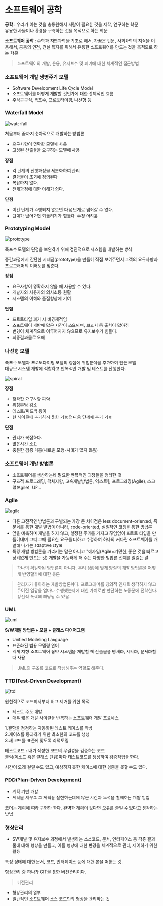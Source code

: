 # 소프트웨어 공학

**공학** : 우리가 아는 것을 총동원해서 사람이 필요한 것을 제작, 연구하는 학문   
유용한 사물이나 환경을 구축하는 것을 목적으로 하는 학문

**소프트웨어 공학** : 수학과 자연과학을 기초로 해서, 가끔은 인문, 사회과학의 지식을 이용해서, 공동의 안전, 건설 복지를 위해서 유용한 소프트웨어를 만드는 것을 목적으로 하는 학문
> 소프트웨어의 개발, 운용, 유지보수 및 폐기에 대한 체계적인 접근방법  

### 소프트웨어 개발 생명주기 모델
- Software Development Life Cycle Model
- 소프트웨어를 어떻게 개발할 것인가에 대한 전체적인 흐름
- 주먹구구식, 폭포수, 프로토타이핑, 나선형 등  

### Waterfall Model 
![waterfall](http://learnaccessvba.com/images/application_development/Waterfall_model.png)

처음부터 끝까지 순차적으로 개발하는 방법론  

- 요구사항이 명확한 모델에 사용
- 고정된 산출물을 요구하는 모델에 사용  

**장점**    

- 각 단계의 진행과정을 세분화하여 관리  
- 결과물이 초기에 정의된다  
- 복잡하지 않다.  
- 전체과정에 대한 이해가 쉽다.  
 
**단점**    

- 이전 단계가 수행되지 않으면 다음 단계로 넘어갈 수 없다.  
- 단계가 넘어가면 되돌리기가 힘들다. 수정 어려움.  

### Prototyping Model 
![prototype](http://pds16.egloos.com/pds/201001/11/07/d0057007_4b4b1a73d7d77.jpg)

폭포수 모델의 단점을 보완하기 위해 점진적으로 시스템을 개발하는 방식  

중간과정에서 간단한 시제품(prototype)을 만들어 직접 보여주면서 고객의 요구사항과 프로그래머의 이해도를 맞춘다.  

**장점**  

- 요구사항이 명확하지 않을 때 사용할 수 있다.  
- 개발자와 사용자의 의사소통 원활   
- 시스템의 이해와 품질향상에 기여   

**단점**    

- 프로토타입 폐기 시 비경제적임   
- 소프트웨어 개발에 많은 시간이 소요되며, 보고서 등 출력이 많아짐      
- 변경이 체계적으로 이루어지지 않으므로 유지보수가 힘들다.  
- 최종결과물로 오해  


### 나선형 모델 
폭포수 모델과 프로토타이핑 모델의 장점에 위험분석을 추가하여 만든 모델   
대규모 시스템 개발에 적합하고 반복적인 개발 및 테스트를 진행한다.  

![spinal](http://cfile8.uf.tistory.com/image/2539E340540FD67205DA03)

**장점**   

- 정확한 요구사항 파악  
- 위험부담 감소
- 테스트/피드백 용이 
- 한 사이클에 추가하지 못한 기능은 다음 단계에 추가 가능

**단점** 
 
- 관리가 복잡하다.
- 많은시간 소요
- 충분한 검증 미흡(새로운 모형-사례가 많지 않음) 


### 소프트웨어 개발 방법론
- 소프트웨어를 생산하는데 필요한 반복적인 과정들을 정리한 것
- 구조적 프로그래밍, 객체지향, 고속개발방법론, 익스트림 프로그래밍(Agile), 스크럼(Agile), UP... 

### Agile   
![agile](https://d2myx53yhj7u4b.cloudfront.net/sites/default/files/agile-lifecycle.png)

- 다른 고전적인 방법론과 구별되는 가장 큰 차이점은 less document-oriented, 즉 문서를 통한 개발 발법이 아니라, code-oriented, 실질적인 코딩을 통한 방법론   
- 앞을 예측하며 개발을 하지 않고, 일정한 주기를 가지고 끊임없이 프로토 타입을 만들어내며 그때 그때 필요한 요구를 더하고 수정하여 하나의 커다란 소프트웨어를 개발해 나가는 adaptive style  
- 특정 개발 방법론을 가리키는 말은 아니고 "애자일(Agile=기민한, 좋은 것을 빠르고 낭비없게 만드는 것) 개발을 가능하게 해 주는 다양한 방법론 전체를 일컫는 말 

>하나의 획일화된 방법론이 아니다. 우리 상황에 맞게 양질의 개발 방법론을 어떻게 반영할까에 대한 총론  

>관리자가 좋아하는 개발방법론이다. 프로그래머를 창의적 인재로 생각하지 않고 주어진 일감을 얼마나 수행했는지에 대한 가치로만 판단하는 노동꾼에 전락한다. 정신적 폭력에 해당될 수 있음.  


### UML
![uml](http://www.gliffy.com/go/publish/image/4218693/L.png)


**S/W개발 방법론 + 모델 + 클래스 다이어그램**

- Unified Modeling Language
- 표준화된 범용 모델링 언어
- 객체 지향 소프트웨어 집약 시스템을 개발할 때 산출물을 명세화, 시각화, 문서화할 때 사용

>UML의 구조를 코드로 작성해주는 역할도 해준다.  

### TTD(Test-Driven Development)
![ttd](http://seokjun.kr/content/images/2016/08/tdd-work-flow.gif)

원천적으로 코드에서부터 버그 제거를 위한 목적

- 테스트 주도 개발
- 매우 짧은 개발 사이클을 반복하는 소프트웨어 개발 프로세스

1.결함을 점검하는 자동화된 테스트 케이스를 작성   
2.케이스를 통과하기 위한 최소한의 코드를 생성   
3.새 코드를 표준에 맞도록 리팩토링   

테스트코드 : 내가 작성한 코드의 무결성을 검증하는 코드  
블럭(메소드 혹은 클래스 단위)마다 테스트코드를 생성하여 검증작업을 한다.  

시간이 오래 걸릴 수도 있고, 예상하지 못한 케이스에 대한 검증을 못할 수도 있다.  

### PDD(Plan-Driven Development)
- 계획 기반 개발
- 계획을 세우고 그 계획을 실천하는데에 많은 시간과 노력을 할애하는 개발 방법

코더는 계획에 따라 구현만 한다. 완벽한 계획이 있다면 오류를 줄일 수 있다고 생각하는 방법  

### 형상관리
- SW개발 및 유지보수 과정에서 발생하는 소스코드, 문서, 인터페이스 등 각종 결과물에 대해 형상을 만들고, 이들 형상에 대한 변경을 체계적으로 관리, 제어하기 위한 활동

특정 상태에 대한 문서, 코드, 인터페이스 등에 대한 본을 떠놓는 것. 

형상관리 중 하나가 GIT을 통한 버전관리이다. 

>버전관리   
- 형상관리의 일부   
- 일반적인 소프트웨어 소스 코드만의 형상을 관리하는 것
